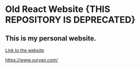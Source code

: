 # Old React Website {THIS REPOSITORY IS DEPRECATED} 

## This is my personal website. 

[Link to the website](https://vuryan.com)

https://www.vuryan.com/



